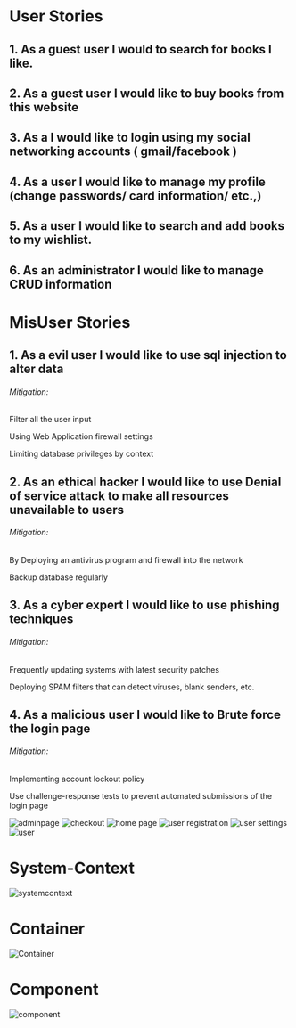 # User Stories

## 1. As a guest user I would to search for books I like.

## 2. As a guest user I would like to buy books from this website
 
## 3. As a I would like to login using my social networking accounts ( gmail/facebook )

## 4. As a user I would like to manage my profile (change passwords/ card information/ etc.,)

## 5. As a user I would like to search and add books to my wishlist. 

## 6. As an administrator I would like to manage CRUD information


# MisUser Stories

## 1. As a evil user I would like to use sql injection to alter data

###### Mitigation:

   Filter all the user input
   
   Using Web Application firewall settings 
   
   Limiting database privileges by context
   
## 2. As an ethical hacker I would like to use Denial of service attack to make all resources unavailable to users

###### Mitigation:

   By Deploying an antivirus program and firewall into the network
   
   Backup database regularly
   
## 3. As a cyber expert I would like to use phishing techniques

###### Mitigation:

   Frequently updating systems with latest security patches
   
   Deploying SPAM filters that can detect viruses, blank senders, etc.


## 4. As a malicious user I would like to Brute force the login page

###### Mitigation:

   Implementing account lockout policy 
   
   Use challenge-response tests to prevent automated submissions of the login page



![adminpage](https://user-images.githubusercontent.com/31106457/32411394-6e66180c-c1a7-11e7-94ca-5ac234cc0ddf.PNG)
![checkout](https://user-images.githubusercontent.com/31106457/32411395-6e8120b6-c1a7-11e7-8be7-7516f5060bc3.PNG)
![home page](https://user-images.githubusercontent.com/31106457/32411396-6e967452-c1a7-11e7-9e25-71251d19867c.PNG)
![user registration](https://user-images.githubusercontent.com/31106457/32411397-6eaa1f66-c1a7-11e7-965d-07dfc615efba.PNG)
![user settings](https://user-images.githubusercontent.com/31106457/32411398-6ebf016a-c1a7-11e7-9d7a-f2e025065b0c.PNG)
![user](https://user-images.githubusercontent.com/31106457/32411399-6eeaeeec-c1a7-11e7-9635-9781edf9d45c.PNG)
# System-Context
![systemcontext](https://github.com/swrp/BookStore-App/blob/master/docs/images/systemcontext.PNG)
# Container
![Container](https://github.com/swrp/BookStore-App/blob/master/docs/images/Container.PNG)
# Component
![component](https://github.com/swrp/BookStore-App/blob/master/docs/images/component.PNG)
